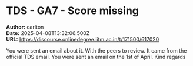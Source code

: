 # TDS - GA7 - Score missing

**Author:** carlton  
**Date:** 2025-04-08T13:32:06.500Z  
**URL:** https://discourse.onlinedegree.iitm.ac.in/t/171500/617020

You were sent an email about it. With the peers to review. It came from the official TDS email.
You were sent an email on the 1st of April.
Kind regards
